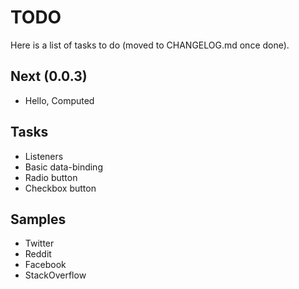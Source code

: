 # TODO

Here is a list of tasks to do (moved to CHANGELOG.md once done). 

## Next (0.0.3)

- Hello, Computed

## Tasks

- Listeners
- Basic data-binding
- Radio button
- Checkbox button

## Samples

- Twitter
- Reddit
- Facebook
- StackOverflow
